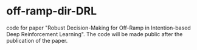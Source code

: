 # off-ramp-dir-DRL
code for paper "Robust Decision-Making for Off-Ramp in Intention-based Deep Reinforcement Learning". The code will be made public after the publication of the paper.
